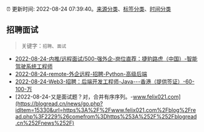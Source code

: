 :alarm_clock: 更新时间: 2022-08-24 07:39:40。[来源分类](../README.md)、[标签分类](../TAGS.md)、[时间分类](../TIMELINE.md)

## 招聘面试


> 关键字：`招聘`、`面试`



- [2022-08-24-内推/远程面试/500-强外企-岗位直荐：捷豹路虎（中国）-智能驾驶系统工程师](https://www.v2ex.com/t/875067) 
- [2022-08-24-remote-外企远程-招聘-Python-高级后端](https://www.v2ex.com/t/875051) 
- [2022-08-24-Web3-招聘：后端开发工程师-Java---香港（提供签证）-60-100-万](https://www.v2ex.com/t/875030) 
- [2022-08-24-又是面试题？对，合并有序序列。-www.felix021.com](https://blogread.cn/news/go.php?idItem=15330&url=https%3A%2F%2Fwww.felix021.com%2Fblog%2Fread.php%3F2229%26comefrom%3Dhttps%253A%252F%252Fblogread.cn%252Fnews%252F) 